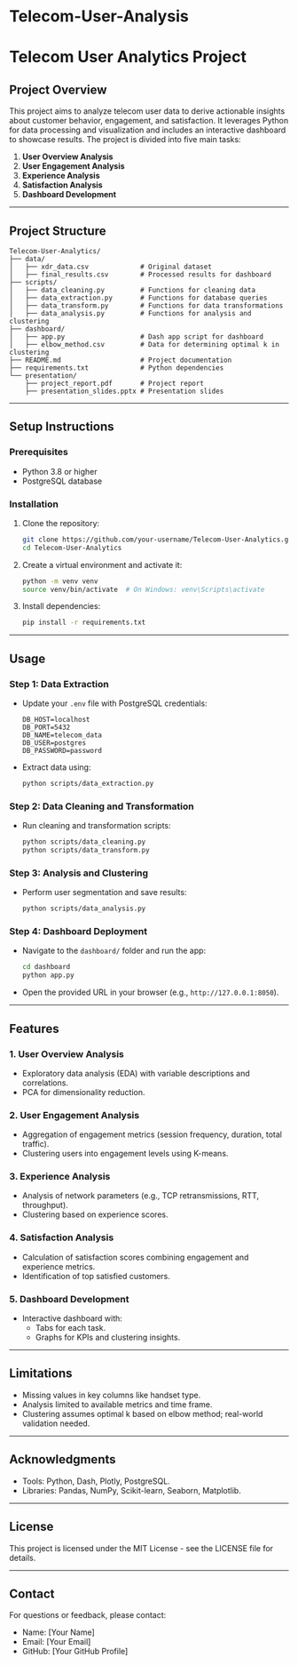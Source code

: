 # Telecom-User-Analysis
# **Telecom User Analytics Project**

## **Project Overview**
This project aims to analyze telecom user data to derive actionable insights about customer behavior, engagement, and satisfaction. It leverages Python for data processing and visualization and includes an interactive dashboard to showcase results. The project is divided into five main tasks:

1. **User Overview Analysis**
2. **User Engagement Analysis**
3. **Experience Analysis**
4. **Satisfaction Analysis**
5. **Dashboard Development**

---

## **Project Structure**
```
Telecom-User-Analytics/
├── data/
│   ├── xdr_data.csv             # Original dataset
│   ├── final_results.csv        # Processed results for dashboard
├── scripts/
│   ├── data_cleaning.py         # Functions for cleaning data
│   ├── data_extraction.py       # Functions for database queries
│   ├── data_transform.py        # Functions for data transformations
│   ├── data_analysis.py         # Functions for analysis and clustering
├── dashboard/
│   ├── app.py                   # Dash app script for dashboard
│   ├── elbow_method.csv         # Data for determining optimal k in clustering
├── README.md                    # Project documentation
├── requirements.txt             # Python dependencies
└── presentation/
    ├── project_report.pdf       # Project report
    ├── presentation_slides.pptx # Presentation slides
```

---

## **Setup Instructions**

### Prerequisites
- Python 3.8 or higher
- PostgreSQL database

### Installation
1. Clone the repository:
   ```bash
   git clone https://github.com/your-username/Telecom-User-Analytics.git
   cd Telecom-User-Analytics
   ```

2. Create a virtual environment and activate it:
   ```bash
   python -m venv venv
   source venv/bin/activate  # On Windows: venv\Scripts\activate
   ```

3. Install dependencies:
   ```bash
   pip install -r requirements.txt
   ```

---

## **Usage**

### **Step 1: Data Extraction**
- Update your `.env` file with PostgreSQL credentials:
  ```env
  DB_HOST=localhost
  DB_PORT=5432
  DB_NAME=telecom_data
  DB_USER=postgres
  DB_PASSWORD=password
  ```
- Extract data using:
  ```bash
  python scripts/data_extraction.py
  ```

### **Step 2: Data Cleaning and Transformation**
- Run cleaning and transformation scripts:
  ```bash
  python scripts/data_cleaning.py
  python scripts/data_transform.py
  ```

### **Step 3: Analysis and Clustering**
- Perform user segmentation and save results:
  ```bash
  python scripts/data_analysis.py
  ```

### **Step 4: Dashboard Deployment**
- Navigate to the `dashboard/` folder and run the app:
  ```bash
  cd dashboard
  python app.py
  ```
- Open the provided URL in your browser (e.g., `http://127.0.0.1:8050`).

---

## **Features**

### **1. User Overview Analysis**
- Exploratory data analysis (EDA) with variable descriptions and correlations.
- PCA for dimensionality reduction.

### **2. User Engagement Analysis**
- Aggregation of engagement metrics (session frequency, duration, total traffic).
- Clustering users into engagement levels using K-means.

### **3. Experience Analysis**
- Analysis of network parameters (e.g., TCP retransmissions, RTT, throughput).
- Clustering based on experience scores.

### **4. Satisfaction Analysis**
- Calculation of satisfaction scores combining engagement and experience metrics.
- Identification of top satisfied customers.

### **5. Dashboard Development**
- Interactive dashboard with:
  - Tabs for each task.
  - Graphs for KPIs and clustering insights.

---

## **Limitations**
- Missing values in key columns like handset type.
- Analysis limited to available metrics and time frame.
- Clustering assumes optimal k based on elbow method; real-world validation needed.

---

## **Acknowledgments**
- Tools: Python, Dash, Plotly, PostgreSQL.
- Libraries: Pandas, NumPy, Scikit-learn, Seaborn, Matplotlib.

---

## **License**
This project is licensed under the MIT License - see the LICENSE file for details.

---

## **Contact**
For questions or feedback, please contact:
- Name: [Your Name]
- Email: [Your Email]
- GitHub: [Your GitHub Profile]

